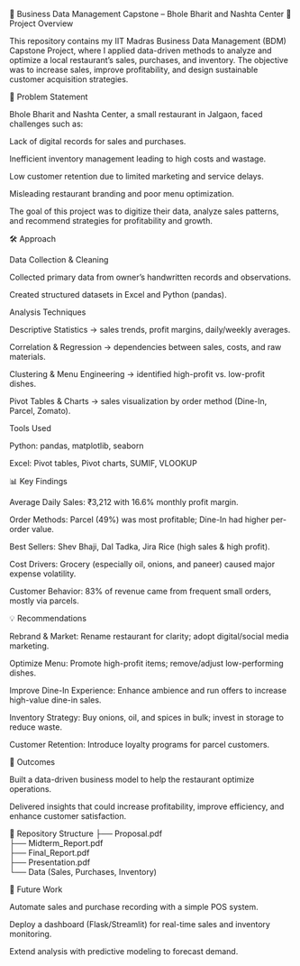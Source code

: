 🍴 Business Data Management Capstone – Bhole Bharit and Nashta Center
📌 Project Overview

This repository contains my IIT Madras Business Data Management (BDM) Capstone Project, where I applied data-driven methods to analyze and optimize a local restaurant’s sales, purchases, and inventory. The objective was to increase sales, improve profitability, and design sustainable customer acquisition strategies.

🎯 Problem Statement

Bhole Bharit and Nashta Center, a small restaurant in Jalgaon, faced challenges such as:

Lack of digital records for sales and purchases.

Inefficient inventory management leading to high costs and wastage.

Low customer retention due to limited marketing and service delays.

Misleading restaurant branding and poor menu optimization.

The goal of this project was to digitize their data, analyze sales patterns, and recommend strategies for profitability and growth.

🛠️ Approach

Data Collection & Cleaning

Collected primary data from owner’s handwritten records and observations.

Created structured datasets in Excel and Python (pandas).

Analysis Techniques

Descriptive Statistics → sales trends, profit margins, daily/weekly averages.

Correlation & Regression → dependencies between sales, costs, and raw materials.

Clustering & Menu Engineering → identified high-profit vs. low-profit dishes.

Pivot Tables & Charts → sales visualization by order method (Dine-In, Parcel, Zomato).

Tools Used

Python: pandas, matplotlib, seaborn

Excel: Pivot tables, Pivot charts, SUMIF, VLOOKUP

📊 Key Findings

Average Daily Sales: ₹3,212 with 16.6% monthly profit margin.

Order Methods: Parcel (49%) was most profitable; Dine-In had higher per-order value.

Best Sellers: Shev Bhaji, Dal Tadka, Jira Rice (high sales & high profit).

Cost Drivers: Grocery (especially oil, onions, and paneer) caused major expense volatility.

Customer Behavior: 83% of revenue came from frequent small orders, mostly via parcels.

💡 Recommendations

Rebrand & Market: Rename restaurant for clarity; adopt digital/social media marketing.

Optimize Menu: Promote high-profit items; remove/adjust low-performing dishes.

Improve Dine-In Experience: Enhance ambience and run offers to increase high-value dine-in sales.

Inventory Strategy: Buy onions, oil, and spices in bulk; invest in storage to reduce waste.

Customer Retention: Introduce loyalty programs for parcel customers.

🚀 Outcomes

Built a data-driven business model to help the restaurant optimize operations.

Delivered insights that could increase profitability, improve efficiency, and enhance customer satisfaction.

📂 Repository Structure
├── Proposal.pdf  
├── Midterm_Report.pdf  
├── Final_Report.pdf  
├── Presentation.pdf  
└── Data (Sales, Purchases, Inventory)

📌 Future Work

Automate sales and purchase recording with a simple POS system.

Deploy a dashboard (Flask/Streamlit) for real-time sales and inventory monitoring.

Extend analysis with predictive modeling to forecast demand.
